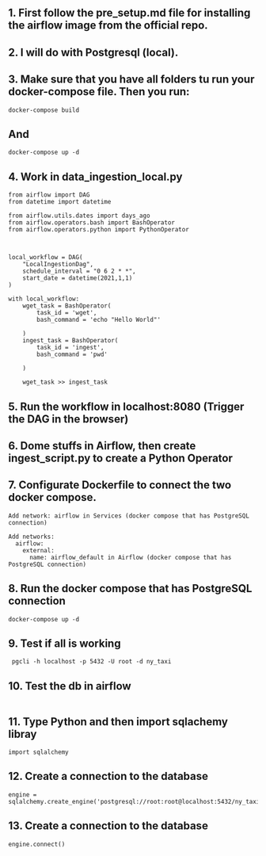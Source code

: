 ## 1. First follow the pre_setup.md file for installing the airflow image from the official repo.
## 2. I will do with Postgresql (local).
## 3. Make sure that you have all folders tu run your docker-compose file. Then you run:
```
docker-compose build
```
## And
```
docker-compose up -d
```
## 4. Work in data_ingestion_local.py
```
from airflow import DAG 
from datetime import datetime

from airflow.utils.dates import days_ago
from airflow.operators.bash import BashOperator
from airflow.operators.python import PythonOperator



local_workflow = DAG(
    "LocalIngestionDag",
    schedule_interval = "0 6 2 * *",
    start_date = datetime(2021,1,1)
)

with local_workflow:
    wget_task = BashOperator(
        task_id = 'wget',
        bash_command = 'echo "Hello World"'

    )
    ingest_task = BashOperator(
        task_id = 'ingest',
        bash_command = 'pwd'

    )

    wget_task >> ingest_task
```
## 5. Run the workflow in localhost:8080 (Trigger the DAG in the browser)
## 6. Dome stuffs in Airflow, then create ingest_script.py to create a Python Operator
## 7. Configurate Dockerfile to connect the two docker compose.
```
Add network: airflow in Services (docker compose that has PostgreSQL connection)
```
```
Add networks:
  airflow:
    external:
      name: airflow_default in Airflow (docker compose that has PostgreSQL connection)
```
## 8. Run the docker compose that has PostgreSQL connection
```
docker-compose up -d
```
## 9. Test if all is working
```
 pgcli -h localhost -p 5432 -U root -d ny_taxi
```
## 10. Test the db in airflow
```Run docker ps to see the worker container id and then run docker exec -it <container_id> bash
```
## 11. Type Python and then import sqlachemy libray
```
import sqlalchemy
```
## 12. Create a connection to the database
```
engine = sqlalchemy.create_engine('postgresql://root:root@localhost:5432/ny_taxi')
```
## 13. Create a connection to the database
```
engine.connect()
```